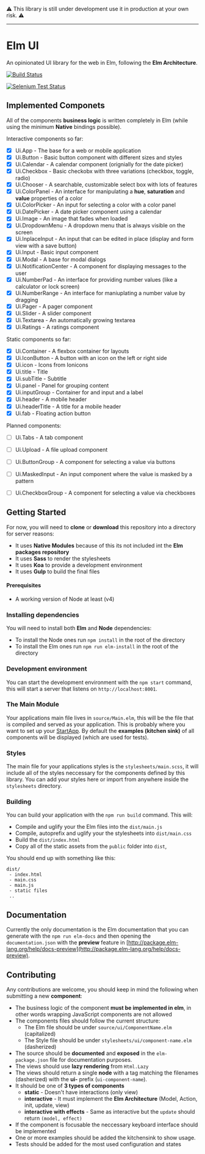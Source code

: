 :warning: This library is still under development use it in production at your own risk. :warning: 

------------------------

# Elm UI
An opinionated UI library for the web in Elm, following the **Elm Architecture**.

[![Build Status](https://travis-ci.org/gdotdesign/elm-ui.svg?branch=master)](https://travis-ci.org/gdotdesign/elm-ui)

[![Selenium Test Status](https://saucelabs.com/browser-matrix/elmui.svg)](https://saucelabs.com/u/elmui)

## Implemented Componets
All of the components **business logic** is written completely in Elm (while using the minimum **Native** bindings possible).

Interactive components so far:
- [x] Ui.App - The base for a web or mobile application
- [x] Ui.Button - Basic button component with different sizes and styles
- [x] Ui.Calendar - A calendar component (orignially for the date picker)
- [x] Ui.Checkbox - Basic checkobx with three variations (checkbox, toggle, radio)
- [x] Ui.Chooser - A searchable, customizable select box with lots of features
- [x] Ui.ColorPanel - An interface for manipulating a **hue**, **saturation** and **value** properties of a color
- [x] Ui.ColorPicker - An input for selecting a color with a color panel
- [x] Ui.DatePicker - A date picker component using a calendar
- [x] Ui.Image - An image that fades when loaded
- [x] Ui.DropdownMenu - A dropdown menu that is always visible on the screen
- [x] Ui.InplaceInput - An input that can be edited in place (display and form view with a save button)
- [x] Ui.Input - Basic input component
- [x] Ui.Modal - A base for modal dialogs
- [x] Ui.NotificationCenter - A component for displaying messages to the user
- [x] Ui.NumberPad - An interface for providing number values (like a calculator or lock screen)
- [x] Ui.NumberRange - An interface for maniuplating a number value by dragging
- [x] Ui.Pager - A pager component
- [x] Ui.Slider - A slider component
- [x] Ui.Textarea - An automatically growing textarea
- [x] Ui.Ratings - A ratings component

Static components so far:
- [x] Ui.Container - A flexbox container for layouts
- [x] Ui.IconButton - A button with an icon on the left or right side
- [x] Ui.icon - Icons from Ionicons
- [x] Ui.title - Title
- [x] Ui.subTitle - Subtitle
- [x] Ui.panel - Panel for grouping content
- [x] Ui.inputGroup - Container for and input and a label
- [x] Ui.header - A mobile header
- [x] Ui.headerTitle - A title for a mobile header
- [x] Ui.fab - Floating action button

Planned components:
- [ ] Ui.Tabs - A tab component
- [ ] Ui.Upload - A file upload component
- [ ] Ui.ButtonGroup - A component for selecting a value via buttons
- [ ] Ui.MaskedInput - An input component where the value is masked by a pattern
- [ ] Ui.CheckboxGroup - A component for selecting a value via checkboxes


## Getting Started
For now, you will need to **clone** or **download** this repository into a directory for server reasons:
  * It uses **Native Modules** because of this its not included int the **Elm packages repository**
  * It uses **Sass** to render the stylesheets
  * It uses **Koa** to provide a development environment
  * It uses **Gulp** to build the final files

#### Prerequisites
* A working version of Node at least (v4)

### Installing dependencies
You will need to install both **Elm** and **Node** dependencies:
  * To install the Node ones run `npm install` in the root of the directory
  * To install the Elm ones run `npm run elm-install` in the root of the directory

### Development environment
You can start the development environment with the `npm start` command, this will start a server that listens on `http://localhost:8001`.

### The Main Module
Your applications main file lives in `source/Main.elm`, this will be the file that is compiled and served as your application. This is probably where you want to set up your [StartApp](https://github.com/evancz/start-app). By default the **examples (kitchen sink)** of all components will be displayed (which are used for tests).

### Styles
The main file for your applications styles is the `stylesheets/main.scss`, it will include all of the styles neccessary for the components defined by this library. You can add your styles here or import from anywhere inside the `stylesheets` directory.

### Building
You can build your application with the `npm run build` command. This will:
 * Compile and uglify your the Elm files into the `dist/main.js`
 * Compile, autoprefix and uglify your the stylesheets into `dist/main.css`
 * Build the `dist/index.html`
 * Copy all of the static assets from the `public` folder into `dist`,

You should end up with something like this:
```
dist/
 - index.html
 - main.css
 - main.js
 - static files
 ..
```

## Documentation
Currently the only documentation is the Elm documentation that you can generate with the `npm run elm-docs` and then opening the `documentation.json` with the **preview** feature in [http://package.elm-lang.org/help/docs-preview](http://package.elm-lang.org/help/docs-preview).

## Contributing
Any contributions are welcome, you should keep in mind the following when submitting a new **component**:
  * The business logic of the component **must be implemented in elm**, in other words wrapping JavaScript components are not allowed
  * The components files should follow the current structure:
    * The Elm file should be under `source/ui/ComponentName.elm` (capitalized)
    * The Style file should be under `stylesheets/ui/component-name.elm` (dasherized)
  * The source should be **documented** and **exposed** in the `elm-package.json` file for documentation purposes.
  * The views should use **lazy rendering** from `Html.Lazy`
  * The views should return a single **node** with a tag matching the filenames (dasherized) with the **ui-** prefix (`ui-component-name`).
  * It should be one of **3 types of components**
    * **static** - Doesn't have interactions (only view)
    * **interactive** - It must implement the **Elm Architecture** (Model, Action, init, update, view)
    * **interactive with effects** - Same as interactive but the `update` should return `(model, effect)`
  * If the component is focusable the neccessary keyboard interface should be implemented
  * One or more examples should be added the kitchensink to show usage.
  * Tests should be added for the most used configuration and states
